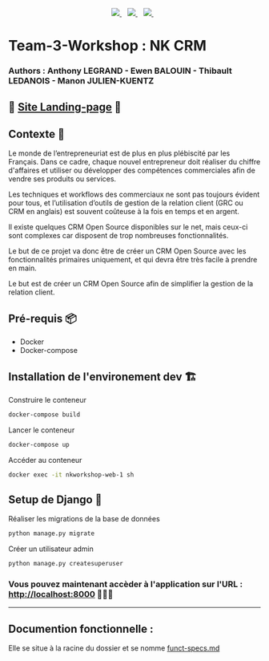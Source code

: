 

<p align='center'>
  
  <a href="#">
    <img src="https://img.shields.io/badge/Django-092E20?style=for-the-badge&logo=django&logoColor=green" />
  </a>&nbsp;&nbsp;
  <a href="#">
    <img src="https://img.shields.io/badge/Docker-2CA5E0?style=for-the-badge&logo=docker&logoColor=white" />        
  </a>&nbsp;&nbsp;
  <a href="#">
    <img src="https://img.shields.io/badge/VSCode-0078D4?style=for-the-badge&logo=visual%20studio%20code&logoColor=white" />        
  </a>&nbsp;&nbsp;
  
</p>

# Team-3-Workshop : NK CRM
### Authors : Anthony LEGRAND - Ewen BALOUIN - Thibault LEDANOIS - Manon JULIEN-KUENTZ

##  🎉 [Site Landing-page](https://thibaultll.github.io/Team-3-Workshop/) 🎉

## Contexte 👋
Le monde de l’entrepreneuriat est de plus en plus plébiscité par les Français. Dans ce cadre, chaque nouvel entrepreneur doit réaliser du chiffre d'affaires et utiliser ou développer des compétences commerciales afin de vendre ses produits ou services.

Les techniques et workflows des commerciaux ne sont pas toujours évident pour tous, et l’utilisation d’outils de gestion de la relation client (GRC ou CRM en anglais) est souvent coûteuse à la fois en temps et en argent.

Il existe quelques CRM Open Source disponibles sur le net, mais ceux-ci sont complexes car disposent de trop nombreuses fonctionnalités.

Le but de ce projet va donc être de créer un CRM Open Source avec les fonctionnalités primaires uniquement, et qui devra être très facile à prendre en main.

Le but est de créer un CRM Open Source afin de simplifier la gestion de la relation client.


## Pré-requis 📦

- Docker
- Docker-compose

## Installation de l'environement dev 🏗️
Construire le conteneur
```sh
docker-compose build
```

Lancer le conteneur
```sh
docker-compose up
```

Accéder au conteneur
```sh
docker exec -it nkworkshop-web-1 sh
```

## Setup de Django 🐍
Réaliser les migrations de la base de données
```sh
python manage.py migrate
```

Créer un utilisateur admin
```sh
python manage.py createsuperuser
```


### Vous pouvez maintenant accèder à l'application sur l'URL : [http://localhost:8000](http://localhost:8000) 🚀🚀🚀

---
## Documention fonctionnelle :

Elle se situe à la racine du dossier et se nomme [funct-specs.md](/funct-specs.md)